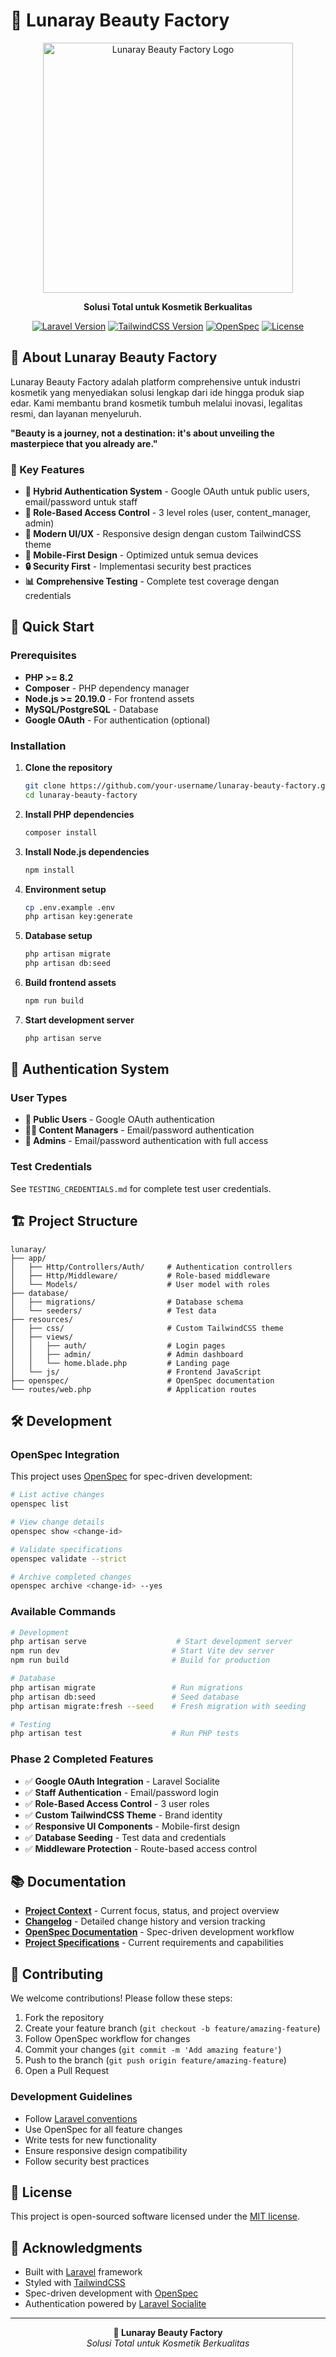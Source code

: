 # 🌙 Lunaray Beauty Factory

<p align="center">
  <img src="https://via.placeholder.com/400x100/1e40af/ffffff?text=LUNARAY+BEAUTY+FACTORY" width="400" alt="Lunaray Beauty Factory Logo">
</p>

<p align="center">
  <strong>Solusi Total untuk Kosmetik Berkualitas</strong>
</p>

<p align="center">
  <a href="https://laravel.com" target="_blank"><img src="https://img.shields.io/badge/Laravel-11.x-red.svg" alt="Laravel Version"></a>
  <a href="https://tailwindcss.com" target="_blank"><img src="https://img.shields.io/badge/TailwindCSS-4.x-blue.svg" alt="TailwindCSS Version"></a>
  <a href="https://openspec.dev" target="_blank"><img src="https://img.shields.io/badge/OpenSpec-Spec%20Driven-green.svg" alt="OpenSpec"></a>
  <a href="https://opensource.org/licenses/MIT" target="_blank"><img src="https://img.shields.io/badge/License-MIT-yellow.svg" alt="License"></a>
</p>

## 🎯 About Lunaray Beauty Factory

Lunaray Beauty Factory adalah platform comprehensive untuk industri kosmetik yang menyediakan solusi lengkap dari ide hingga produk siap edar. Kami membantu brand kosmetik tumbuh melalui inovasi, legalitas resmi, dan layanan menyeluruh.

**"Beauty is a journey, not a destination: it's about unveiling the masterpiece that you already are."**

### 🌟 Key Features

- **🔐 Hybrid Authentication System** - Google OAuth untuk public users, email/password untuk staff
- **👥 Role-Based Access Control** - 3 level roles (user, content_manager, admin)
- **🎨 Modern UI/UX** - Responsive design dengan custom TailwindCSS theme
- **📱 Mobile-First Design** - Optimized untuk semua devices
- **🔒 Security First** - Implementasi security best practices
- **📊 Comprehensive Testing** - Complete test coverage dengan credentials

## 🚀 Quick Start

### Prerequisites

- **PHP >= 8.2**
- **Composer** - PHP dependency manager
- **Node.js >= 20.19.0** - For frontend assets
- **MySQL/PostgreSQL** - Database
- **Google OAuth** - For authentication (optional)

### Installation

1. **Clone the repository**
   ```bash
   git clone https://github.com/your-username/lunaray-beauty-factory.git
   cd lunaray-beauty-factory
   ```

2. **Install PHP dependencies**
   ```bash
   composer install
   ```

3. **Install Node.js dependencies**
   ```bash
   npm install
   ```

4. **Environment setup**
   ```bash
   cp .env.example .env
   php artisan key:generate
   ```

5. **Database setup**
   ```bash
   php artisan migrate
   php artisan db:seed
   ```

6. **Build frontend assets**
   ```bash
   npm run build
   ```

7. **Start development server**
   ```bash
   php artisan serve
   ```

## 🔐 Authentication System

### User Types

- **👤 Public Users** - Google OAuth authentication
- **👨‍💼 Content Managers** - Email/password authentication
- **👑 Admins** - Email/password authentication with full access

### Test Credentials

See `TESTING_CREDENTIALS.md` for complete test user credentials.

## 🏗️ Project Structure

```
lunaray/
├── app/
│   ├── Http/Controllers/Auth/     # Authentication controllers
│   ├── Http/Middleware/           # Role-based middleware
│   └── Models/                    # User model with roles
├── database/
│   ├── migrations/                # Database schema
│   └── seeders/                   # Test data
├── resources/
│   ├── css/                       # Custom TailwindCSS theme
│   ├── views/
│   │   ├── auth/                  # Login pages
│   │   ├── admin/                 # Admin dashboard
│   │   └── home.blade.php         # Landing page
│   └── js/                        # Frontend JavaScript
├── openspec/                      # OpenSpec documentation
└── routes/web.php                 # Application routes
```

## 🛠️ Development

### OpenSpec Integration

This project uses [OpenSpec](https://openspec.dev) for spec-driven development:

```bash
# List active changes
openspec list

# View change details
openspec show <change-id>

# Validate specifications
openspec validate --strict

# Archive completed changes
openspec archive <change-id> --yes
```

### Available Commands

```bash
# Development
php artisan serve                    # Start development server
npm run dev                         # Start Vite dev server
npm run build                       # Build for production

# Database
php artisan migrate                 # Run migrations
php artisan db:seed                 # Seed database
php artisan migrate:fresh --seed    # Fresh migration with seeding

# Testing
php artisan test                    # Run PHP tests
```

### Phase 2 Completed Features

- ✅ **Google OAuth Integration** - Laravel Socialite
- ✅ **Staff Authentication** - Email/password login
- ✅ **Role-Based Access Control** - 3 user roles
- ✅ **Custom TailwindCSS Theme** - Brand identity
- ✅ **Responsive UI Components** - Mobile-first design
- ✅ **Database Seeding** - Test data and credentials
- ✅ **Middleware Protection** - Route-based access control

## 📚 Documentation

- **[Project Context](./CONTEXT.md)** - Current focus, status, and project overview
- **[Changelog](./CHANGELOG.md)** - Detailed change history and version tracking
- **[OpenSpec Documentation](./openspec/AGENTS.md)** - Spec-driven development workflow
- **[Project Specifications](./openspec/specs/)** - Current requirements and capabilities

## 🤝 Contributing

We welcome contributions! Please follow these steps:

1. Fork the repository
2. Create your feature branch (`git checkout -b feature/amazing-feature`)
3. Follow OpenSpec workflow for changes
4. Commit your changes (`git commit -m 'Add amazing feature'`)
5. Push to the branch (`git push origin feature/amazing-feature`)
6. Open a Pull Request

### Development Guidelines

- Follow [Laravel conventions](https://laravel.com/docs/contributions)
- Use OpenSpec for all feature changes
- Write tests for new functionality
- Ensure responsive design compatibility
- Follow security best practices

## 📄 License

This project is open-sourced software licensed under the [MIT license](https://opensource.org/licenses/MIT).

## 🙏 Acknowledgments

- Built with [Laravel](https://laravel.com) framework
- Styled with [TailwindCSS](https://tailwindcss.com)
- Spec-driven development with [OpenSpec](https://openspec.dev)
- Authentication powered by [Laravel Socialite](https://laravel.com/docs/socialite)

---

<p align="center">
  <strong>🌙 Lunaray Beauty Factory</strong><br>
  <em>Solusi Total untuk Kosmetik Berkualitas</em>
</p>

